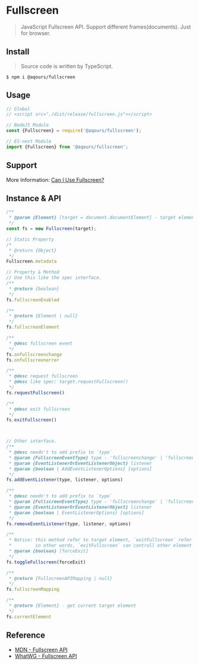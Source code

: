 # Fullscreen

> JavaScript Fullscreen API. Support different frames(documents). Just for browser.


## Install

> Source code is written by TypeScript.

`$ npm i @aqours/fullscreen`

## Usage

```js
// Global
// <script src="./dist/release/fullscreen.js"></script>

// NodeJS Module
const {Fullscreen} = require('@aqours/fullscreen');

// ES-next Module
import {Fullscreen} from '@aqours/fullscreen';
```


## Support

More Information: [Can I Use Fullscreen?](http://caniuse.com/#search=fullscreen)


## Instance & API

```js
/**
 * @param {Element} [target = document.documentElement] - target element
 */
const fs = new Fullscreen(target);

// Static Property
/*
 * @return {Object}
 */
Fullscreen.metadata

// Property & Method
// Use this like the spec interface.
/**
 * @return {boolean}
 */
fs.fullscreenEnabled

/**
 * @return {Element | null}
 */
fs.fullscreenElement

/**
 * @desc fullscreen event
 */
fs.onfullscreenchange
fs.onfullscreenerror

/**
 * @desc request fullscreen
 * @desc like spec: target.requestFullscreen()
 */
fs.requestFullscreen()

/**
 * @desc exit fullscreen
 */
fs.exitFullscreen()



// Other interface.
/**
 * @desc needn't to add prefix to `type`
 * @param {FullscreenEventType} type - 'fullscreenchange' | 'fullscreenerror' 
 * @param {EventListenerOrEventListenerObject} listener
 * @param {boolean | AddEventListenerOptions} [options]
 */
fs.addEventListener(type, listener, options)

/**
 * @desc needn't to add prefix to `type`
 * @param {FullscreenEventType} type - 'fullscreenchange' | 'fullscreenerror' 
 * @param {EventListenerOrEventListenerObject} listener
 * @param {boolean | EventListenerOptions} [options]
 */
fs.removeEventListener(type, listener, options)

/**
 * Notice: this method refer to target element, `exitFullscreen` refer to ownerDocument.
 *         in other words, `exitFullscreen` can controll other element besides target element.
 * @param {boolean} [forceExit]
 */
fs.toggleFullscreen(forceExit)

/**
 * @return {FullscreenAPIMapping | null}
 */
fs.fullscreenMapping

/**
 * @return {Element} - get current target element
 */
fs.currentElement
```


## Reference

- [MDN - Fullscreen API](https://developer.mozilla.org/en-US/docs/Web/API/Fullscreen_API)
- [WhatWG - Fullscreen API](https://fullscreen.spec.whatwg.org/)
